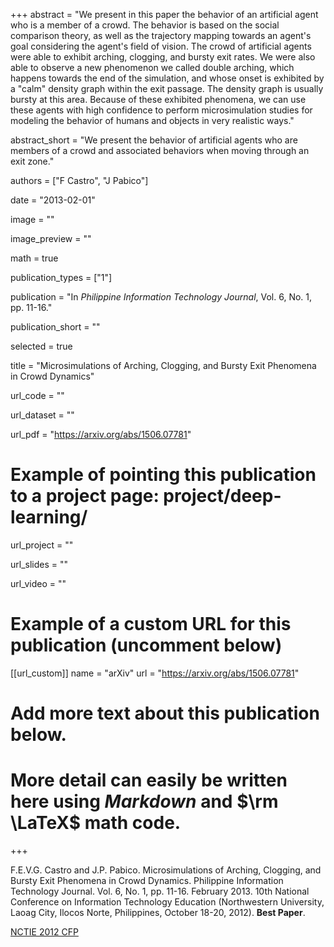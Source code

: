 +++
abstract = "We present in this paper the behavior of an artificial agent who is a member of a crowd. The behavior is based on the social comparison theory, as well as the trajectory mapping towards an agent's goal considering the agent's field of vision. The crowd of artificial agents were able to exhibit arching, clogging, and bursty exit rates. We were also able to observe a new phenomenon we called double arching, which happens towards the end of the simulation, and whose onset is exhibited by a \"calm\" density graph within the exit passage. The density graph is usually bursty at this area. Because of these exhibited phenomena, we can use these agents with high confidence to perform microsimulation studies for modeling the behavior of humans and objects in very realistic ways."

abstract_short = "We present the behavior of artificial agents who are members of a crowd and associated behaviors when moving through an exit zone."

authors = ["F Castro", "J Pabico"]

date = "2013-02-01"

image = ""

image_preview = ""

math = true

publication_types = ["1"]

publication = "In *Philippine Information Technology Journal*, Vol. 6, No. 1, pp. 11-16."

publication_short = ""

selected = true

title = "Microsimulations of Arching, Clogging, and Bursty Exit Phenomena in Crowd Dynamics"

url_code = ""

url_dataset = ""

url_pdf = "https://arxiv.org/abs/1506.07781"

# Example of pointing this publication to a project page: project/deep-learning/
url_project = ""

url_slides = ""

url_video = ""

# Example of a custom URL for this publication (uncomment below)
[[url_custom]]
name = "arXiv"
url = "https://arxiv.org/abs/1506.07781"

# Add more text about this publication below.
# More detail can easily be written here using *Markdown* and $\rm \LaTeX$ math code.

+++

F.E.V.G. Castro and J.P. Pabico. Microsimulations of Arching, Clogging, and Bursty Exit Phenomena in Crowd Dynamics. Philippine Information Technology Journal. Vol. 6, No. 1, pp. 11-16. February 2013. 10th National Conference on Information Technology Education (Northwestern University, Laoag City, Ilocos Norte, Philippines, October 18-20, 2012). **Best Paper**.

[NCTIE 2012 CFP](http://www.ics.uplb.edu.ph/node/508)
